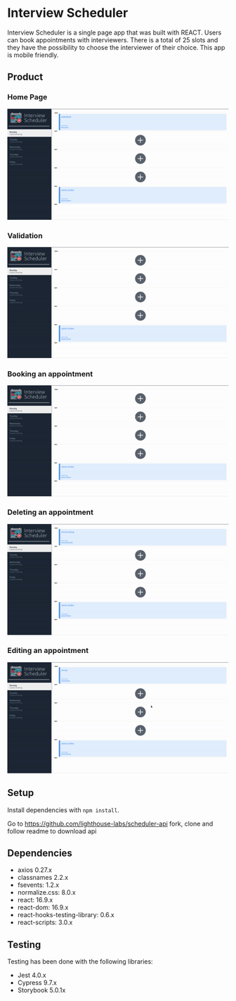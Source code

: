 # Interview Scheduler

Interview Scheduler is a single page app that was built with REACT. Users can book appointments with interviewers. There is a total of 25 slots and they have the possibility to choose the interviewer of their choice. This app is mobile friendly.

## Product

### Home Page

![Landing page](https://github.com/jhoangqm/scheduler/blob/master/docs/alldays.gif?raw=true)

### Validation

![validating an appointment](https://github.com/jhoangqm/scheduler/blob/master/docs/validation.gif?raw=true)

### Booking an appointment

![booking an appointment](https://github.com/jhoangqm/scheduler/blob/master/docs/createappointment.gif?raw=true)

### Deleting an appointment

![deleting an appointment](https://github.com/jhoangqm/scheduler/blob/master/docs/deleteappointment.gif?raw=true)

### Editing an appointment

![editing an appointment](https://github.com/jhoangqm/scheduler/blob/master/docs/editappointment.gif?raw=true)

## Setup

Install dependencies with `npm install`.

Go to https://github.com/lighthouse-labs/scheduler-api fork, clone and follow readme to download api

## Dependencies

- axios 0.27.x
- classnames 2.2.x
- fsevents: 1.2.x
- normalize.css: 8.0.x
- react: 16.9.x
- react-dom: 16.9.x
- react-hooks-testing-library: 0.6.x
- react-scripts: 3.0.x

## Testing

Testing has been done with the following libraries:

- Jest 4.0.x
- Cypress 9.7.x
- Storybook 5.0.1x
